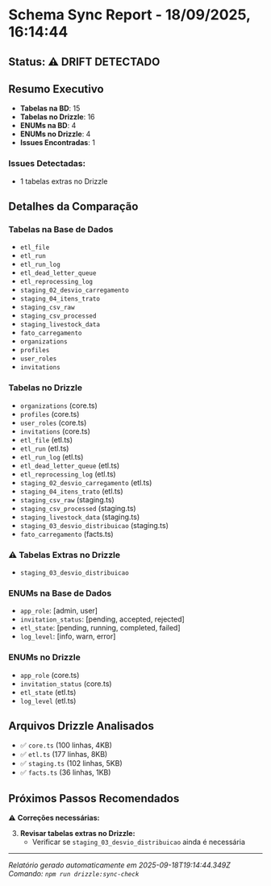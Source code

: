 # Schema Sync Report - 18/09/2025, 16:14:44

## Status: ⚠️ DRIFT DETECTADO

## Resumo Executivo
- **Tabelas na BD**: 15
- **Tabelas no Drizzle**: 16
- **ENUMs na BD**: 4
- **ENUMs no Drizzle**: 4
- **Issues Encontradas**: 1


### Issues Detectadas:
- 1 tabelas extras no Drizzle


## Detalhes da Comparação

### Tabelas na Base de Dados
- `etl_file`
- `etl_run`
- `etl_run_log`
- `etl_dead_letter_queue`
- `etl_reprocessing_log`
- `staging_02_desvio_carregamento`
- `staging_04_itens_trato`
- `staging_csv_raw`
- `staging_csv_processed`
- `staging_livestock_data`
- `fato_carregamento`
- `organizations`
- `profiles`
- `user_roles`
- `invitations`

### Tabelas no Drizzle
- `organizations` (core.ts)
- `profiles` (core.ts)
- `user_roles` (core.ts)
- `invitations` (core.ts)
- `etl_file` (etl.ts)
- `etl_run` (etl.ts)
- `etl_run_log` (etl.ts)
- `etl_dead_letter_queue` (etl.ts)
- `etl_reprocessing_log` (etl.ts)
- `staging_02_desvio_carregamento` (etl.ts)
- `staging_04_itens_trato` (etl.ts)
- `staging_csv_raw` (staging.ts)
- `staging_csv_processed` (staging.ts)
- `staging_livestock_data` (staging.ts)
- `staging_03_desvio_distribuicao` (staging.ts)
- `fato_carregamento` (facts.ts)




### ⚠️ Tabelas Extras no Drizzle
- `staging_03_desvio_distribuicao`


### ENUMs na Base de Dados
- `app_role`: [admin, user]
- `invitation_status`: [pending, accepted, rejected]
- `etl_state`: [pending, running, completed, failed]
- `log_level`: [info, warn, error]

### ENUMs no Drizzle
- `app_role` (core.ts)
- `invitation_status` (core.ts)
- `etl_state` (etl.ts)
- `log_level` (etl.ts)





## Arquivos Drizzle Analisados
- ✅ `core.ts` (100 linhas, 4KB)
- ✅ `etl.ts` (177 linhas, 8KB)
- ✅ `staging.ts` (102 linhas, 5KB)
- ✅ `facts.ts` (36 linhas, 1KB)

## Próximos Passos Recomendados


⚠️ **Correções necessárias:**






3. **Revisar tabelas extras no Drizzle:**
   - Verificar se `staging_03_desvio_distribuicao` ainda é necessária



---
*Relatório gerado automaticamente em 2025-09-18T19:14:44.349Z*
*Comando: `npm run drizzle:sync-check`*

